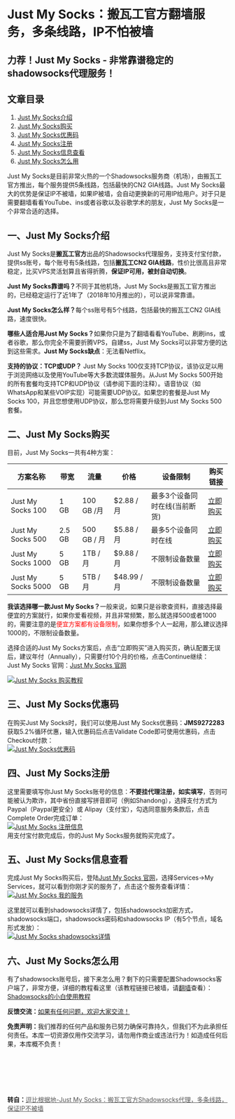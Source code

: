 <h1>Just My Socks：搬瓦工官方翻墙服务，多条线路，IP不怕被墙</h1>
<h2>力荐！Just My Socks - 非常靠谱稳定的shadowsocks代理服务！</h2>
<h2>文章目录</h2>
<ol id="user-content-content-index-contents">
 	<li><a href="#user-content-just1">Just My Socks介绍</a></li>
 	<li><a href="#user-content-just2">Just My Socks购买</a></li>
 	<li><a href="#user-content-just3">Just My Socks优惠码</a></li>
 	<li><a href="#user-content-just4">Just My Socks注册</a></li>
 	<li><a href="#user-content-just5">Just My Socks信息查看</a></li>
 	<li><a href="#user-content-just6">Just My Socks怎么用</a></li>
</ol>
<p class="keepp">
Just My Socks是目前非常火热的一个Shadowsocks服务商（机场），由搬瓦工官方推出，每个服务提供5条线路，包括最快的CN2 GIA线路。Just My Socks最大的优势是保证IP不被墙，如果IP被墙，会自动更换新的可用IP给用户。对于只是需要翻墙看看YouTube、ins或者谷歌以及谷歌学术的朋友，Just My Socks是一个非常合适的选择。
</p>
<h2 id="user-content-just1"><span id="just_my_socks">一、Just My Socks介绍</span></h2>
<p class="keepp">
Just My Socks是<strong>搬瓦工官方</strong>出品的Shadowsocks代理服务，支持支付宝付款，提供ss账号，每个账号有5条线路，包括<strong>搬瓦工CN2 GIA线路</strong>，性价比很高且非常稳定，比买VPS灵活划算且省得折腾，<strong>保证IP可用，被封自动切换</strong>。
</p>
<p class="keepp">
<strong>Just My Socks靠谱吗？</strong>不同于其他机场，Just My Socks是搬瓦工官方推出的，已经稳定运行了近1年了（2018年10月推出的），可以说非常靠谱。
</p>
<p class="keepp">
<strong>Just My Socks怎么样？</strong>每个ss账号有5个线路，包括最快的搬瓦工CN2 GIA线路，速度很快。
</p>
<p class="keepp">
<strong>哪些人适合用Just My Socks？</strong>如果你只是为了翻墙看看YouTube、刷刷ins，或者谷歌，那么你完全不需要折腾VPS，自建ss，Just My Socks可以非常方便的达到这些需求。<strong>Just My Socks缺点</strong>：无法看Netflix。
</p>
<p class="keepp">
<strong>支持的协议：TCP或UDP？</strong>
Just My Socks 100仅支持TCP协议，该协议足以用于浏览网络以及使用YouTube等大多数流媒体服务。从Just My Socks 500开始的所有套餐均支持TCP和UDP协议（请参阅下面的注释）。语音协议（如WhatsApp和某些VOIP实现）可能需要UDP协议。如果您的套餐是Just My Socks 100，并且您想使用UDP协议，那么您将需要升级到Just My Socks 500套餐。
</p>
<h2 id="user-content-just2"><span id="just_my_socks-2">二、Just My Socks购买</span></h2>
<p class="keepp">目前，Just My Socks一共有4种方案：</p>
<table id="tablepress-1">
<thead>
<tr>
<th>方案名称</th>
<th>带宽</th>
<th>流量</th>
<th>价格</th>
<th>设备限制</th>
<th>购买链接</th>
</tr>
</thead>
<tbody>
<tr>
<td>Just My Socks 100</td>
<td>1 GB</td>
<td>100 GB /月</td>
<td>$2.88 / 月</td>
<td>最多3个设备同时在线(当前断货)</td>
<td><a rel="nofollow" href="https://lihi1.com/vbBxA">立即购买</a></td>
</tr>
<tr>
<td>Just My Socks 500</td>
<td>2.5 GB</td>
<td>500 GB / 月</td>
<td>$5.88 / 月</td>
<td>最多5个设备同时在线</td>
<td><a rel="nofollow" href="https://lihi1.com/cEsnp">立即购买</a></td>
</tr>
<tr>
<td>Just My Socks 1000</td>
<td>5 GB</td>
<td>1TB / 月</td>
<td>$9.88 / 月</td>
<td>不限制设备数量</td>
<td><a rel="nofollow" href="https://lihi1.com/l28hA">立即购买</a></td>
</tr>
<tr>
<td>Just My Socks 5000</td>
<td>5 GB</td>
<td>5TB / 月</td>
<td>$48.99 / 月</td>
<td>不限制设备数量</td>
<td><a rel="nofollow" href="https://lihi1.com/Tov44">立即购买</a></td>
</tr>
</tbody>
</table>
<p class="keepp">
<strong>我该选择哪一款Just My Socks？</strong>一般来说，如果只是谷歌查资料，直接选择最便宜的方案就行，如果你爱看视频，并且非常频繁，那么就选择500或者1000的，需要注意的是<span style="color: #ff0000;">便宜方案都有设备限制</span>，如果你想多个人一起用，那么建议选择1000的，不限制设备数量。
</p>
<p class="keepp">
选择合适的Just My Socks方案后，点击“立即购买”进入购买页，确认配置无误后，建议年付（Annually），只需要付10个月的价格，点击Continue继续：
<br class="keepp">
Just My Socks 官网：<a rel="nofollow" href="https://lihi1.com/l0QrZ">Just My Socks 官网</a>
</p>
<a href="https://github.com/killgcd/justmysocks/blob/master/images/jms-1.png" target="_blank" rel="noopener noreferrer"><img style="max-width:100%" src="https://github.com/killgcd/justmysocks/raw/master/images/jms-1.png" alt="Just My Socks 购买教程" /></a>
<h2 id="user-content-just3"><span id="just_my_socks-3">三、Just My Socks优惠码</span></h2>
<p class="keepp">
在购买Just My Socks时，我们可以使用Just My Socks优惠码：<strong>JMS9272283</strong>获取5.2%循环优惠，输入优惠码后点击Validate Code即可使用优惠码，点击Checkout付款：
<br class="keepp">
<a href="https://github.com/killgcd/justmysocks/blob/master/images/jms-2.png" target="_blank" rel="noopener noreferrer"><img style="max-width:100%" src="https://github.com/killgcd/justmysocks/raw/master/images/jms-2.png" alt="Just My Socks优惠码" /></a>
</p>
<h2 id="user-content-just4"><span id="just_my_socks-4">四、Just My Socks注册</span></h2>
<p class="keepp">
这里需要填写你Just My Socks账号的信息：<strong>不要挂代理注册，如实填写</strong>，否则可能被认为欺诈，其中省份直接写拼音即可（例如Shandong），选择支付方式为Paypal（Paypal更安全）或 Alipay（支付宝），勾选同意服务条款后，点击Complete Order完成订单：
<br class="keepp">
<a href="https://github.com/killgcd/justmysocks/blob/master/images/jms-3.png" target="_blank" rel="noopener noreferrer"><img style="max-width:100%" src="https://github.com/killgcd/justmysocks/raw/master/images/jms-3.png" alt="Just My Socks 注册信息" /></a>
<br class="keepp">
用支付宝付款完成后，你的Just My Socks服务就购买完成了。
</p>
<h2 id="user-content-just5"><span id="just_my_socks-5">五、Just My Socks信息查看</span></h2>
<p class="keepp">
完成Just My Socks购买后，登陆<a rel="nofollow" href="https://lihi1.com/l0QrZ">Just My Socks 官网</a>，选择Services-&gt;My Services，就可以看到你刚才买的服务了，点击这个服务查看详情：
<br class="keepp">
<a href="https://github.com/killgcd/justmysocks/blob/master/images/jms-4.png" target="_blank" rel="noopener noreferrer"><img style="max-width:100%" src="https://github.com/killgcd/justmysocks/raw/master/images/jms-4.png" alt="Just My Socks 我的服务" /></a>
</p>
<p class="keepp">
这里就可以看到shadowsocks详情了，包括shadowsocks加密方式，shadowsocks端口，shadowsocks密码和shadowsocks IP（有5个节点，域名形式发放）：
<br class="keepp">
<a href="https://github.com/killgcd/justmysocks/blob/master/images/jms-5.png" target="_blank" rel="noopener noreferrer"><img style="max-width:100%" src="https://github.com/killgcd/justmysocks/raw/master/images/jms-5.png" alt="Just My Socks shadowsocks详情" /></a>
</p>
<h2 id="user-content-just6"><span id="just_my_socks-6">六、Just My Socks怎么用</span></h2>
<p class="keepp">
有了shadowsocks账号后，接下来怎么用？剩下的只需要配置Shadowsocks客户端了，非常方便，详细的教程看这里（该教程链接已被墙，请<a href="https://github.com/bannedbook/fanqiang/wiki/Chrome%E4%B8%80%E9%94%AE%E7%BF%BB%E5%A2%99%E5%8C%85">翻墙</a>查看）：<a rel="nofollow" href="https://doubi.us/jeptq9ir-2.html">Shadowsocks的小白使用教程</a>
</p>

<p class="keepp"><strong>反馈交流：</strong><a href="https://github.com/bannedbook/fanqiang/issues"  rel="nofollow">如果有任何问题，欢迎大家交流！</a></p>
<p class="keepp"><strong>免责声明：</strong>我们推荐的任何产品和服务已努力确保可靠持久，但我们不为此承担任何责任。本库一切资源仅用作交流学习，请勿用作商业或违法行为！如造成任何后果，本库概不负责！</p>
<p class="keepp">&nbsp;</p>
<p class="keepp">&nbsp;</p>
<p class="keepp">&nbsp;</p>
<p class="keepp"><strong>转自：</strong><a class="link-gray" href="https://doubibackup.com/bandwagonhost-just-my-socks.html"  rel="nofollow" style="color:#555">逗比根据地-Just My Socks：搬瓦工官方Shadowsocks代理，多条线路，保证IP不被墙</a></p>
